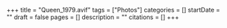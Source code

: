 +++
title = "Queen_1979.avif"
tags = ["Photos"]
categories = []
startDate = ""
draft = false
pages = []
description = ""
citations = []
+++
